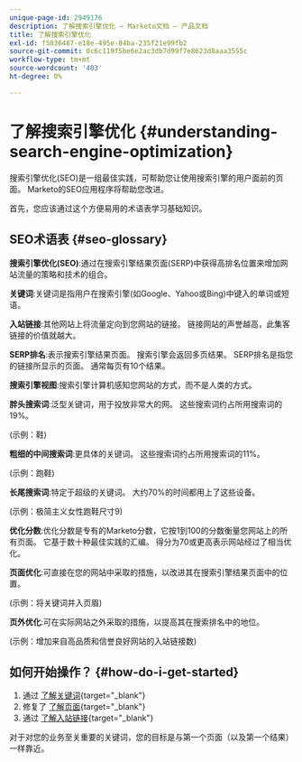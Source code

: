```yaml
---
unique-page-id: 2949176
description: 了解搜索引擎优化 — Marketo文档 — 产品文档
title: 了解搜索引擎优化
exl-id: f5036487-e18e-495e-84ba-235f21e99fb2
source-git-commit: 0c6c119f5be6e2ac3db7d99f7e8623d8aaa3555c
workflow-type: tm+mt
source-wordcount: '403'
ht-degree: 0%

---
```


# 了解搜索引擎优化 {#understanding-search-engine-optimization}

搜索引擎优化(SEO)是一组最佳实践，可帮助您让使用搜索引擎的用户面前的页面。 Marketo的SEO应用程序将帮助您改进。

首先，您应该通过这个方便易用的术语表学习基础知识。

## SEO术语表 {#seo-glossary}

**搜索引擎优化(SEO)**:通过在搜索引擎结果页面(SERP)中获得高排名位置来增加网站流量的策略和技术的组合。

**关键词**:关键词是指用户在搜索引擎(如Google、Yahoo或Bing)中键入的单词或短语。

**入站链接**:其他网站上将流量定向到您网站的链接。 链接网站的声誉越高，此集客链接的价值就越大。

**SERP排名**:表示搜索引擎结果页面。 搜索引擎会返回多页结果。 SERP排名是指您的链接所显示的页面。 通常每页有10个结果。

**搜索引擎视图**:搜索引擎计算机感知您网站的方式，而不是人类的方式。

**胖头搜索词**:泛型关键词，用于投放非常大的网。 这些搜索词约占所用搜索词的19%。

(示例：鞋)

**粗细的中间搜索词**:更具体的关键词。 这些搜索词约占所用搜索词的11%。

(示例：跑鞋)

**长尾搜索词**:特定于超级的关键词。 大约70%的时间都用上了这些设备。

(示例：极简主义女性跑鞋尺寸9)

**优化分数**:优化分数是专有的Marketo分数，它按1到100的分数衡量您网站上的所有页面。 它基于数十种最佳实践的汇编。 得分为70或更高表示网站经过了相当优化。

**页面优化**:可直接在您的网站中采取的措施，以改进其在搜索引擎结果页面中的位置。

(示例：将关键词并入页眉)

**页外优化**:可在实际网站之外采取的措施，以提高其在搜索排名中的地位。

(示例：增加来自高品质和信誉良好网站的入站链接数)

## 如何开始操作？ {#how-do-i-get-started}

1. 通过 [了解关键词](/help/marketo/product-docs/additional-apps/seo/keywords/seo-understanding-keywords.md){target=&quot;_blank&quot;}
1. 修复了 [了解页面](/help/marketo/product-docs/additional-apps/seo/pages/seo-understanding-pages.md){target=&quot;_blank&quot;}
1. 通过 [了解入站链接](/help/marketo/product-docs/additional-apps/seo/inbound-links/seo-understanding-inbound-links.md){target=&quot;_blank&quot;}

对于对您的业务至关重要的关键词，您的目标是与第一个页面（以及第一个结果）一样靠近。
